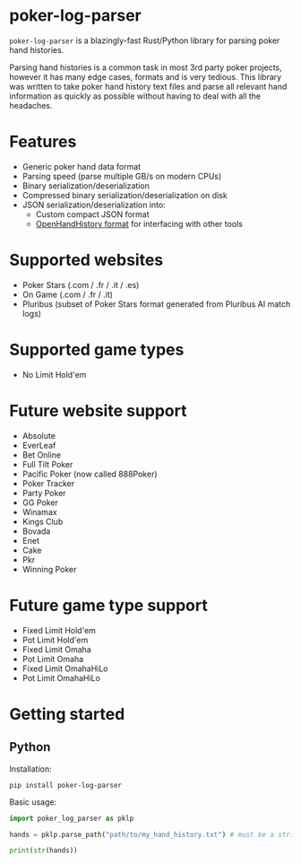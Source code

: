 # poker-log-parser
`poker-log-parser` is a blazingly-fast Rust/Python library for parsing poker hand histories. 

Parsing hand histories is a common task in most 3rd party poker projects, however it has many edge cases, formats and is very tedious.  This library was written to take poker hand history text files and parse all relevant hand information as quickly as possible without having to deal with all the headaches.

# Features
- Generic poker hand data format
- Parsing speed (parse multiple GB/s on modern CPUs)
- Binary serialization/deserialization
- Compressed binary serialization/deserialization on disk
- JSON serialization/deserialization into:
  - Custom compact JSON format
  - <a href="https://hh-specs.handhistory.org/">OpenHandHistory format</a> for interfacing with other tools


# Supported websites
- Poker Stars (.com / .fr / .it / .es)
- On Game (.com / .fr / .it)
- Pluribus (subset of Poker Stars format generated from Pluribus AI match logs)


# Supported game types
- No Limit Hold'em

# Future website support
- Absolute
- EverLeaf
- Bet Online
- Full Tilt Poker
- Pacific Poker (now called 888Poker)
- Poker Tracker
- Party Poker
- GG Poker
- Winamax
- Kings Club
- Bovada
- Enet
- Cake
- Pkr
- Winning Poker

# Future game type support
- Fixed Limit Hold'em
- Pot Limit Hold'em
- Fixed Limit Omaha
- Pot Limit Omaha
- Fixed Limit OmahaHiLo
- Pot Limit OmahaHiLo

# Getting started

## Python

Installation:
```shell
pip install poker-log-parser
```

Basic usage:
```python
import poker_log_parser as pklp

hands = pklp.parse_path("path/to/my_hand_history.txt") # must be a string

print(str(hands))
```
